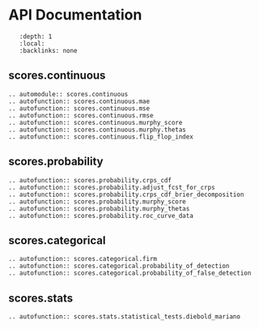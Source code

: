 
# API Documentation

```{contents} Table of Contents
   :depth: 1
   :local:
   :backlinks: none
```


## scores.continuous
```{eval-rst}
.. automodule:: scores.continuous
.. autofunction:: scores.continuous.mae
.. autofunction:: scores.continuous.mse
.. autofunction:: scores.continuous.rmse
.. autofunction:: scores.continuous.murphy_score
.. autofunction:: scores.continuous.murphy.thetas
.. autofunction:: scores.continuous.flip_flop_index
```

## scores.probability
```{eval-rst}
.. autofunction:: scores.probability.crps_cdf
.. autofunction:: scores.probability.adjust_fcst_for_crps
.. autofunction:: scores.probability.crps_cdf_brier_decomposition
.. autofunction:: scores.probability.murphy_score
.. autofunction:: scores.probability.murphy_thetas
.. autofunction:: scores.probability.roc_curve_data
```

## scores.categorical
```{eval-rst}
.. autofunction:: scores.categorical.firm
.. autofunction:: scores.categorical.probability_of_detection
.. autofunction:: scores.categorical.probability_of_false_detection
```

## scores.stats
```{eval-rst}
.. autofunction:: scores.stats.statistical_tests.diebold_mariano
```
